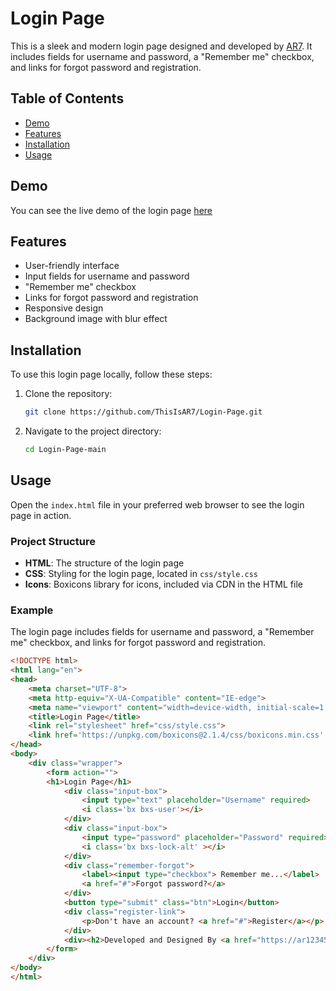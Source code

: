 # Login Page

This is a sleek and modern login page designed and developed by [AR7](ar123456.netlify.app). It includes fields for username and password, a "Remember me" checkbox, and links for forgot password and registration.

## Table of Contents

- [Demo](#demo)
- [Features](#features)
- [Installation](#installation)
- [Usage](#usage)

## Demo

You can see the live demo of the login page [here](https://loginpage-ar7.netlify.app/)

## Features

- User-friendly interface
- Input fields for username and password
- "Remember me" checkbox
- Links for forgot password and registration
- Responsive design
- Background image with blur effect

## Installation

To use this login page locally, follow these steps:

1. Clone the repository:
    ```sh
    git clone https://github.com/ThisIsAR7/Login-Page.git
    ```
2. Navigate to the project directory:
    ```sh
    cd Login-Page-main
    ```

## Usage

Open the `index.html` file in your preferred web browser to see the login page in action.

### Project Structure

- **HTML**: The structure of the login page
- **CSS**: Styling for the login page, located in `css/style.css`
- **Icons**: Boxicons library for icons, included via CDN in the HTML file

### Example

The login page includes fields for username and password, a "Remember me" checkbox, and links for forgot password and registration.

```html
<!DOCTYPE html>
<html lang="en">
<head>
    <meta charset="UTF-8">
    <meta http-equiv="X-UA-Compatible" content="IE-edge">
    <meta name="viewport" content="width=device-width, initial-scale=1.0">
    <title>Login Page</title>
    <link rel="stylesheet" href="css/style.css">
    <link href='https://unpkg.com/boxicons@2.1.4/css/boxicons.min.css' rel='stylesheet'>
</head>
<body>
    <div class="wrapper">
        <form action="">
        <h1>Login Page</h1>
            <div class="input-box">
                <input type="text" placeholder="Username" required>
                <i class='bx bxs-user'></i>
            </div>
            <div class="input-box">
                <input type="password" placeholder="Password" required>
                <i class='bx bxs-lock-alt' ></i>
            </div>
            <div class="remember-forgot">
                <label><input type="checkbox"> Remember me...</label>
                <a href="#">Forgot password?</a>
            </div>
            <button type="submit" class="btn">Login</button>
            <div class="register-link">
                <p>Don't have an account? <a href="#">Register</a></p>
            </div>
            <div><h2>Developed and Designed By <a href="https://ar123456.netlify.app"><strong>AR7</strong></a></h2></div>
        </form>
    </div>
</body>
</html>
